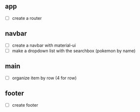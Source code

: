 ## app
- [ ] create a router

## navbar
- [ ] create a navbar with material-ui
- [ ] make a dropdown list with the searchbox (pokemon by name)

## main
- [ ] organize item by row (4 for row)

## footer

- [ ] create footer